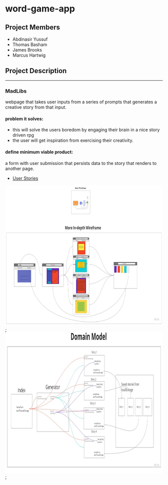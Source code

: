 # word-game-app

## Project Members

* Abdinasir Yussuf
* Thomas Basham
* James Brooks
* Marcus Hartwig

## Project Description

---

### MadLibs

webpage that takes user inputs from a series of prompts that generates a creative
story from that input.

#### problem it solves:

* this will solve the users boredom by engaging their brain in a nice story driven rpg
* the user will get inspiration from exercising their creativity.

#### define minimum viable product:

a form with user submission that persists data to the story that renders to another page.
- [User Stories](https://github.com/orgs/team-Beverly-Hills/projects/1)

<img src="img/concept-map.jpg" width="1000px" height="450px">;
<img src="img/domain-map.jpg" width="1000px" height="450px">;

